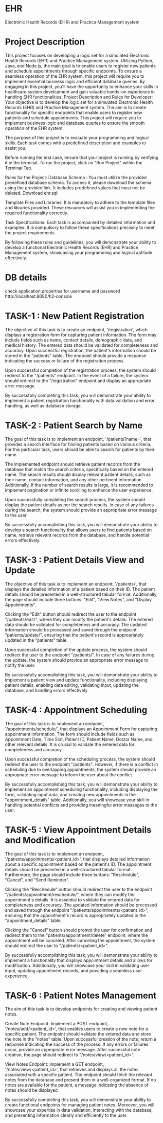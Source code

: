 # EHR
Electronic Health Records (EHR) and Practice Management system

# Project Description
This project focuses on developing a logic set for a simulated Electronic Health Records (EHR) and Practice Management system. Utilizing Python, Java, and Node.js, the main goal is to enable users to register new patients and schedule appointments through specific endpoints. To ensure a seamless operation of the EHR system, this project will require you to implement essential business logic and efficient database queries. By engaging in this project, you'll have the opportunity to enhance your skills in healthcare system development and gain valuable hands-on experience in handling EHR functionalities. 
Project Description and Rules for Developer:
Your objective is to develop the logic set for a simulated Electronic Health Records (EHR) and Practice Management system. The aim is to create functionality for specific endpoints that enable users to register new patients and schedule appointments. This project will require you to implement business logic and database queries to ensure the smooth operation of the EHR system.

The purpose of this project is to evaluate your programming and logical skills. Each task comes with a predefined description and examples to assist you.

Before running the test case, ensure that your project is running by verifying it in the terminal. To run the project, click on "Run Project" within the Terminal Tab.

Rules for the Project:
Database Schema : You must utilize the provided predefined database schema. To access it, please download the schema using the provided link. It includes predefined values that must not be deleted. Download ehr.sql

Template Files and Libraries: It is mandatory to adhere to the template files and libraries provided. These resources will assist you in implementing the required functionality correctly.

Task Specifications: Each task is accompanied by detailed information and examples. It is compulsory to follow these specifications precisely to meet the project requirements.


By following these rules and guidelines, you will demonstrate your ability to develop a functional Electronic Health Records (EHR) and Practice Management system, showcasing your programming and logical aptitude effectively.

# DB details 
check application.properties for username and password
http://localhost:8080/h2-console

# TASK-1 : New Patient Registration
The objective of this task is to create an endpoint, '/registration', which displays a registration form for capturing patient information. The form may include fields such as name, contact details, demographic data, and medical history. The entered data should be validated for completeness and accuracy. Upon successful registration, the patient's information should be stored in the "patients" table. The endpoint should provide a response indicating the success or failure of the registration process.

Upon successful completion of the registration process, the system should redirect to the "/patients" endpoint. In the event of a failure, the system should redirect to the "/registration" endpoint and display an appropriate error message.

By successfully completing this task, you will demonstrate your ability to implement a patient registration functionality with data validation and error handling, as well as database storage.

# TASK-2 : Patient Search by Name
The goal of this task is to implement an endpoint, '/patients?name=<anytext>', that provides a search interface for finding patients based on various criteria. For this particular task, users should be able to search for patients by their name.

The implemented endpoint should retrieve patient records from the database that match the search criteria, specifically based on the entered name. The search results should display relevant patient details, such as their name, contact information, and any other pertinent information. Additionally, if the number of search results is large, it is recommended to implement pagination or infinite scrolling to enhance the user experience.

Upon successfully completing the search process, the system should display the patient details as per the search results. In case of any failures during the search, the system should provide an appropriate error message to the user.

By successfully accomplishing this task, you will demonstrate your ability to develop a search functionality that allows users to find patients based on name, retrieve relevant records from the database, and handle potential errors effectively.

# TASK-3 : Patient Details View and Update
The objective of this task is to implement an endpoint, '/patients/<id>', that displays the detailed information of a patient based on their ID. The patient details should be presented in a well-structured tabular format. Additionally, the page should include three buttons: "Edit", "View Notes", and "Display Appointments".

Clicking the "Edit" button should redirect the user to the endpoint "/patients/edit/<id>", where they can modify the patient's details. The entered data should be validated for completeness and accuracy. The updated information should be processed and saved through the endpoint "patients/update/<id>", ensuring that the patient's record is appropriately updated in the "patients" table.

Upon successful completion of the update process, the system should redirect the user to the endpoint "/patients/<id>". In case of any failures during the update, the system should provide an appropriate error message to notify the user.

By successfully accomplishing this task, you will demonstrate your ability to implement a patient view and update functionality, including displaying patient details, enabling data editing, validating input, updating the database, and handling errors effectively.

# TASK-4 : Appointment Scheduling
The goal of this task is to implement an endpoint, '/appointments/schedule/', that displays an Appointment Form for capturing appointment information. The form should include fields such as Appointment Date, Time Slot, Patient ID, Patient Name, Doctor Name, and other relevant details. It is crucial to validate the entered data for completeness and accuracy.

Upon successful completion of the scheduling process, the system should redirect the user to the endpoint "/patients". However, if there is a conflict in scheduling due to overlapping appointments, the system should provide an appropriate error message to inform the user about the conflict.

By successfully accomplishing this task, you will demonstrate your ability to implement an appointment scheduling functionality, including displaying the form, validating input data, and creating new appointments in the "appointment_details" table. Additionally, you will showcase your skill in handling potential conflicts and providing meaningful error messages to the user.

# TASK-5 : View Appointment Details and Modification
The goal of this task is to implement an endpoint, '/patients/appointments/<patient_id>', that displays detailed information about a specific appointment based on the patient's ID. The appointment details should be presented in a well-structured tabular format. Furthermore, the page should include three buttons: "Reschedule", "Cancel", and "Send Reminder".

Clicking the "Reschedule" button should redirect the user to the endpoint "/patients/appointment/reschedule/<appointmentId>", where they can modify the appointment's details. It is essential to validate the entered data for completeness and accuracy. The updated information should be processed and saved through the endpoint "/patients/appointments/<patient_id>", ensuring that the appointment's record is appropriately updated in the "appointment_details" table.

Clicking the "Cancel" button should prompt the user for confirmation and redirect them to the "patients/appointment/delete" endpoint, where the appointment will be canceled. After canceling the appointment, the system should redirect the user to "/patients/<patient_id>".

By successfully accomplishing this task, you will demonstrate your ability to implement a functionality that displays appointment details and allows for modification. Additionally, you will showcase your skill in validating user input, updating appointment records, and providing a seamless user experience.

# TASK-6 : Patient Notes Management
The aim of this task is to develop endpoints for creating and viewing patient notes.

Create Note Endpoint: Implement a POST endpoint, '/notes/add/<patient_id>', that enables users to create a new note for a specific patient. The endpoint should validate the entered data and store the note in the "notes" table. Upon successful creation of the note, return a response indicating the success of the process. If any errors or failures occur, provide an appropriate error message. After successful note creation, the page should redirect to "/notes/view/<patient_id>".

View Notes Endpoint: Implement a GET endpoint, '/notes/view/<patient_id>', that retrieves and displays all the notes associated with a specific patient. The endpoint should fetch the relevant notes from the database and present them in a well-organized format. If no notes are available for the patient, a message indicating the absence of notes should be displayed.

By successfully completing this task, you will demonstrate your ability to create functional endpoints for managing patient notes. Moreover, you will showcase your expertise in data validation, interacting with the database, and presenting information clearly and efficiently to the user.

